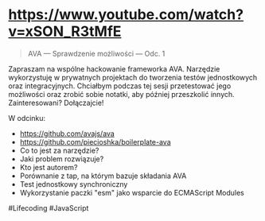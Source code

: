 # https://www.youtube.com/watch?v=xSON_R3tMfE

> AVA — Sprawdzenie możliwości — Odc. 1

Zapraszam na wspólne hackowanie frameworka AVA. Narzędzie wykorzystuję w prywatnych projektach do tworzenia testów jednostkowych oraz integracyjnych. Chciałbym podczas tej sesji przetestować jego możliwości oraz zrobić sobie notatki, aby później przeszkolić innych. Zainteresowani? Dołączajcie!

W odcinku:

* https://github.com/avajs/ava
* https://github.com/piecioshka/boilerplate-ava
* Co to jest za narzędzie?
* Jaki problem rozwiązuje?
* Kto jest autorem?
* Porównanie z tap, na którym bazuje składania AVA
* Test jednostkowy synchroniczny
* Wykorzystanie paczki "esm" jako wsparcie do ECMAScript Modules

#Lifecoding #JavaScript
